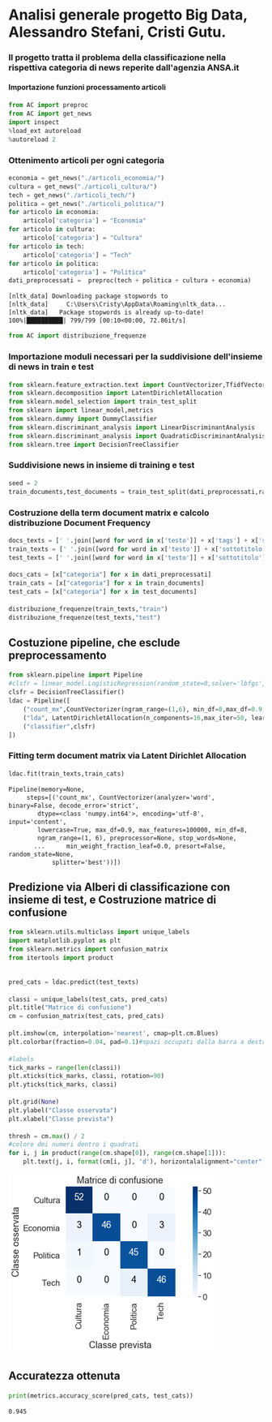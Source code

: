 
# Analisi generale progetto Big Data, Alessandro Stefani, Cristi Gutu.
### Il progetto tratta il problema della classificazione nella rispettiva categoria di news reperite dall'agenzia ANSA.it 

#### Importazione funzioni processamento articoli


```python
from AC import preproc
from AC import get_news
import inspect
%load_ext autoreload
%autoreload 2
```

### Ottenimento articoli per ogni categoria


```python
economia = get_news("./articoli_economia/")
cultura = get_news("./articoli_cultura/")
tech = get_news("./articoli_tech/")
politica = get_news("./articoli_politica/")
for articolo in economia:
    articolo['categoria'] = "Economia"
for articolo in cultura:
    articolo['categoria'] = "Cultura"
for articolo in tech:
    articolo['categoria'] = "Tech"
for articolo in politica:
    articolo['categoria'] = "Politica"
dati_preprocessati =  preproc(tech + politica + cultura + economia)
```

    [nltk_data] Downloading package stopwords to
    [nltk_data]     C:\Users\Cristy\AppData\Roaming\nltk_data...
    [nltk_data]   Package stopwords is already up-to-date!
    100%|██████████| 799/799 [00:10<00:00, 72.86it/s] 
    


```python
from AC import distribuzione_frequenze
```

### Importazione moduli necessari per la suddivisione dell'insieme di news in train e test


```python
from sklearn.feature_extraction.text import CountVectorizer,TfidfVectorizer
from sklearn.decomposition import LatentDirichletAllocation
from sklearn.model_selection import train_test_split
from sklearn import linear_model,metrics
from sklearn.dummy import DummyClassifier
from sklearn.discriminant_analysis import LinearDiscriminantAnalysis
from sklearn.discriminant_analysis import QuadraticDiscriminantAnalysis
from sklearn.tree import DecisionTreeClassifier

```

### Suddivisione news in insieme di training e test


```python
seed = 2
train_documents,test_documents = train_test_split(dati_preprocessati,random_state=seed)
```

### Costruzione della term document matrix e calcolo distribuzione Document Frequency


```python
docs_texts = [' '.join([word for word in x['testo']] + x['tags'] + x['sottotitolo'] + x['titolo_articolo']) for x in dati_preprocessati]
train_texts = [' '.join([word for word in x['testo']] + x['sottotitolo'] + x['titolo_articolo']) for x in train_documents]
test_texts = [' '.join([word for word in x['testo']] + x['sottotitolo'] + x['titolo_articolo']) for x in test_documents]

docs_cats = [x["categoria"] for x in dati_preprocessati]
train_cats = [x["categoria"] for x in train_documents]
test_cats = [x["categoria"] for x in test_documents]

distribuzione_frequenze(train_texts,"train")
distribuzione_frequenze(test_texts,"test")
```


 
## Costuzione pipeline, che esclude preprocessamento


```python
from sklearn.pipeline import Pipeline
#clsfr = linear_model.LogisticRegression(random_state=0,solver='lbfgs',multi_class='multinomial')
clsfr = DecisionTreeClassifier()
ldac = Pipeline([
    ("count_mx",CountVectorizer(ngram_range=(1,6), min_df=8,max_df=0.9,encoding='utf-8',max_features=100000, lowercase=True)),
    ("lda", LatentDirichletAllocation(n_components=16,max_iter=50, learning_method='online',random_state=0)), 
    ("classifier",clsfr)
])

```

### Fitting term document matrix via Latent Dirichlet Allocation


```python
ldac.fit(train_texts,train_cats)
```




    Pipeline(memory=None,
         steps=[('count_mx', CountVectorizer(analyzer='word', binary=False, decode_error='strict',
            dtype=<class 'numpy.int64'>, encoding='utf-8', input='content',
            lowercase=True, max_df=0.9, max_features=100000, min_df=8,
            ngram_range=(1, 6), preprocessor=None, stop_words=None,
           ...      min_weight_fraction_leaf=0.0, presort=False, random_state=None,
                splitter='best'))])



## Predizione via Alberi di classificazione con insieme di test, e Costruzione matrice di confusione 


```python
from sklearn.utils.multiclass import unique_labels
import matplotlib.pyplot as plt
from sklearn.metrics import confusion_matrix
from itertools import product

```


```python

pred_cats = ldac.predict(test_texts)

classi = unique_labels(test_cats, pred_cats)
plt.title("Matrice di confusione")
cm = confusion_matrix(test_cats, pred_cats)
    
plt.imshow(cm, interpolation='nearest', cmap=plt.cm.Blues)
plt.colorbar(fraction=0.04, pad=0.1)#spazi occupati dalla barra a destra

#labels 
tick_marks = range(len(classi))
plt.xticks(tick_marks, classi, rotation=90)
plt.yticks(tick_marks, classi)
    
plt.grid(None)
plt.ylabel("Classe osservata")
plt.xlabel("Classe prevista")

thresh = cm.max() / 2
#colore dei numeri dentro i quadrati
for i, j in product(range(cm.shape[0]), range(cm.shape[1])):
    plt.text(j, i, format(cm[i, j], 'd'), horizontalalignment="center", color="white" if cm[i, j] > thresh else "black")
```


![png](output_19_0.png)


## Accuratezza ottenuta


```python
print(metrics.accuracy_score(pred_cats, test_cats)) 

```

    0.945
    
